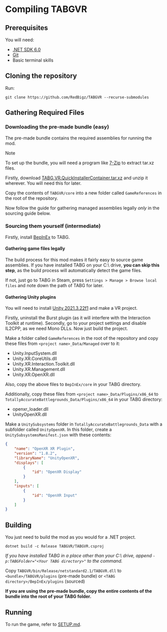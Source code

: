 # Compiling TABGVR

## Prerequisites
You will need:
- [.NET SDK 6.0](https://dotnet.microsoft.com/en-us/download/dotnet/6.0)
- [Git](https://git-scm.com/)
- Basic terminal skills

## Cloning the repository
Run:
```shell
git clone https://github.com/RedBigz/TABGVR --recurse-submodules
```

## Gathering Required Files

### Downloading the pre-made bundle (easy)
The pre-made bundle contains the required assemblies for running the mod.

> [!NOTE]
> To set up the bundle, you will need a program like [7-Zip](https://www.7-zip.org/) to extract tar.xz files.

Firstly, download [TABG.VR.QuickInstallerContainer.tar.xz](https://redbigz.com/lfs/TABG.VR.QuickInstallerContainer.tar.xz) and unzip it wherever. You will need this for later.

Copy the contents of `TABGVR/core` into a new folder called `GameReferences` in the root of the repository.

Now follow the guide for gathering managed assemblies legally *only* in the sourcing guide below.

### Sourcing them yourself (intermediate)

Firstly, install [BepInEx](https://github.com/BepInEx/BepInEx) to TABG.

#### Gathering game files legally
The build process for this mod makes it fairly easy to source game assemblies. If you have installed TABG on your C:\ drive, **you can skip this step**, as the build process will automatically detect the game files.

If not, just go to TABG in Steam, press `Settings > Manage > Browse local files` and note down the path of TABG for later.

#### Gathering Unity plugins
You will need to install [Unity 2021.3.22f1](https://unity.com/releases/editor/whats-new/2021.3.22) and make a VR project.

Firstly, uninstall the Burst plugin (as it will interfere with the Interaction Toolkit at runtime). Secondly, go to your project settings and disable IL2CPP, as we need Mono DLLs. Now just build the project. 

Make a folder called `GameReferences` in the root of the repository and copy these files from `<project name>_Data/Managed` over to it:
- Unity.InputSystem.dll
- Unity.XR.CoreUtils.dll
- Unity.XR.Interaction.Toolkit.dll
- Unity.XR.Management.dll
- Unity.XR.OpenXR.dll

Also, copy the above files to `BepInEx/core` in your TABG directory.

Additionally, copy these files from `<project name>_Data/Plugins/x86_64` to `TotallyAccurateBattlegrounds_Data/Plugins/x86_64` in your TABG directory:
- openxr_loader.dll
- UnityOpenXR.dll

Make a `UnitySubsystems` folder in `TotallyAccurateBattlegrounds_Data` with a subfolder called `UnityOpenXR`.
In this folder, create a `UnitySubsystemsManifest.json` with these contents:
```json
{
    "name": "OpenXR XR Plugin",
    "version": "1.8.2",
    "libraryName": "UnityOpenXR",
    "displays": [
        {
            "id": "OpenXR Display"
        }
    ],
    "inputs": [
        {
            "id": "OpenXR Input"
        }
    ]
}
```

## Building
You just need to build the mod as you would for a .NET project.

```shell
dotnet build -c Release TABGVR/TABGVR.csproj
```
*If you have installed TABG in a place other than your C:\ drive, append `-p:TABGFolder="<Your TABG directory>"` to the command.*

Copy `TABGVR/bin/Release/netstandard2.1/TABGVR.dll` to `<bundle>/TABGVR/plugins` (pre-made bundle) or `<TABG directory>/BepInEx/plugins` (sourced)

**If you are using the pre-made bundle, copy the entire contents of the bundle into the root of your TABG folder.**

## Running
To run the game, refer to [SETUP.md](SETUP.md).